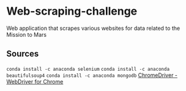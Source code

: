 # Web-scraping-challenge
Web application that scrapes various websites for data related to the Mission to Mars


## Sources
`conda install -c anaconda selenium`
`conda install -c anaconda beautifulsoup4`
`conda install -c anaconda mongodb`
[ChromeDriver - WebDriver for Chrome](https://chromedriver.chromium.org/downloads)